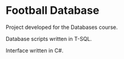 # Football Database
Project developed for the Databases course.

Database scripts written in T-SQL.

Interface written in C#.
